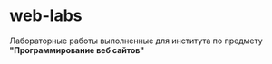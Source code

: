 # web-labs
Лабораторные работы выполненные для института по предмету **"Программирование веб сайтов"**
